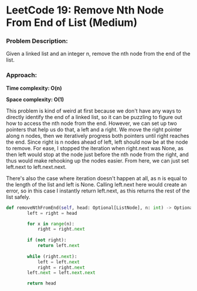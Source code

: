 # LeetCode 19: Remove Nth Node From End of List (Medium)
### Problem Description:

Given a linked list and an integer n, remove the nth node from the end of the list.

### Approach:

**Time complexity: O(n)**

**Space complexity: O(1)**

This problem is kind of weird at first because we don't have any ways to directly identify the end of a linked list, so it can be puzzling
to figure out how to access the nth node from the end. However, we can set up two pointers that help us do that, a left and a right. We move
the right pointer along n nodes, then we iteratively progress both pointers until right reaches the end. Since right is n nodes ahead of left,
left should now be at the node to remove. For ease, I stopped the iteration when right.next was None, as then left would stop at the node just
before the nth node from the right, and thus would make rehooking up the nodes easier. From here, we can just set left.next to left.next.next.

There's also the case where iteration doesn't happen at all, as n is equal to the length of the list and left is None. Calling left.next here
would create an error, so in this case I instantly return left.next, as this returns the rest of the list safely.

``` python
def removeNthFromEnd(self, head: Optional[ListNode], n: int) -> Optional[ListNode]:
        left = right = head

        for x in range(n):
            right = right.next
        
        if (not right):
            return left.next
        
        while (right.next):
            left = left.next
            right = right.next
        left.next = left.next.next

        return head

```
